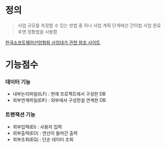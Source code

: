 # 정의

> 사업 규모를 측정할 수 있는 방법 중 하나
> 사업 계획 단계에선 간이법 사업 완료 후엔 정통법을 사용함

[한국소프트웨어산업협회 사업대가 관련 참조 사이트](https://www.sw.or.kr/site/sw/01/10101000000002017062610.jsp)

# 기능점수

### 데이터 기능
- 내부논리파일(ILF) : 현재 프로젝트에서 구성한 DB
- 외부연계파일(EIF) : 외부에서 구성한걸 연계한 DB

### 트랜잭션 기능
- 외부입력(EI) : 사용자 입력
- 외부출력(EO) : 연산이 들어간 출력
- 외부조회(EQ) : 단순 데이터 조회